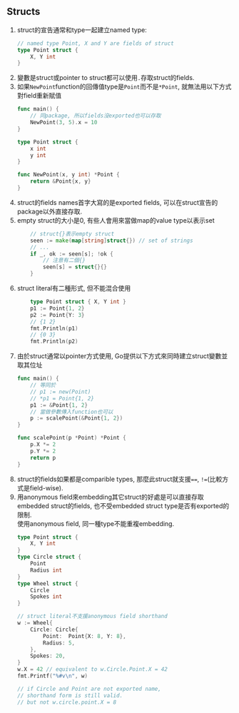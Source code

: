 ## Structs
1. struct的宣告通常和type一起建立named type:
    ```go
    // named type Point, X and Y are fields of struct
    type Point struct {
        X, Y int
    }
    ```
2. 變數是struct或pointer to struct都可以使用`.`存取struct的fields.
3. 如果`NewPoint`function的回傳值type是`Point`而不是`*Point`, 就無法用以下方式對field重新賦值
    ```go
    func main() {
        // 同package, 所以fields沒exported也可以存取
        NewPoint(3, 5).x = 10
    }

    type Point struct {
        x int
        y int
    }

    func NewPoint(x, y int) *Point {
        return &Point{x, y}
    }
    ```
4. struct的fields names首字大寫的是exported fields, 可以在struct宣告的package以外直接存取.
5. empty struct的大小是0, 有些人會用來當做map的value type以表示set
    ```go
        // struct{}表示empty struct
        seen := make(map[string]struct{}) // set of strings
        // ...
        if _, ok := seen[s]; !ok {
            // 注意有二個{}
            seen[s] = struct{}{}
        }
    ```
6. struct literal有二種形式, 但不能混合使用
    ```go
        type Point struct {	X, Y int }
        p1 := Point{1, 2}
        p2 := Point{Y: 3}
        // {1 2}
        fmt.Println(p1)
        // {0 3}
        fmt.Println(p2)
    ```
7. 由於struct通常以pointer方式使用, Go提供以下方式來同時建立struct變數並取其位址
    ```go
    func main() {
        // 等同於
        // p1 := new(Point)
        // *p1 = Point{1, 2}
        p1 := &Point{1, 2}
        // 當做參數傳入function也可以
        p := scalePoint(&Point{1, 2})
    }

    func scalePoint(p *Point) *Point {
        p.X *= 2
        p.Y *= 2
        return p
    }
    ```
8. struct的fields如果都是comparible types, 那麼此struct就支援`==`, `!=`(比較方式是field-wise).
9. 用anonymous field來embedding其它struct的好處是可以直接存取embedded struct的fields,
   也不受embedded struct type是否有exported的限制.\
   使用anonymous field, 同一種type不能重複embedding.
    ```go
    type Point struct {
	    X, Y int
    }
    type Circle struct {
        Point
        Radius int
    }
    type Wheel struct {
        Circle
        Spokes int
    }

    // struct literal不支援anonymous field shorthand
	w := Wheel{
		Circle: Circle{
			Point:  Point{X: 8, Y: 8},
			Radius: 5,
		},
		Spokes: 20,
	}
	w.X = 42 // equivalent to w.Circle.Point.X = 42
	fmt.Printf("%#v\n", w)

    // if Circle and Point are not exported name,
    // shorthand form is still valid.
    // but not w.circle.point.X = 8
    ```
